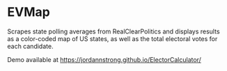 # EVMap

Scrapes state polling averages from RealClearPolitics and displays results as a color-coded map of US states, as well as the total electoral votes for each candidate.

Demo available at https://jordannstrong.github.io/ElectorCalculator/
